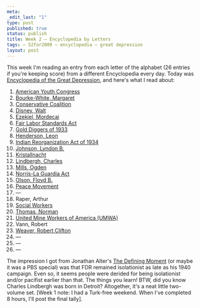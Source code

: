 ```yaml
--- 
meta: 
_edit_last: "1" 
type: post 
published: true 
status: publish 
title: Week 2 — Encyclopedia by Letters 
tags: — 52for2009 — encyclopedia — great depression 
layout: post 
--- 
```


This week I'm reading an entry from each letter of the alphabet (26 entries if you're keeping score) from a different Encyclopedia every day. Today was [Encyclopedia of the Great Depression](http://www.worldcat.org/oclc/52203085?tab=details#tabs), and here's what I read about: 

  1. [American Youth Congress](http://en.wikipedia.org/wiki/American_Youth_Congress)
  2. [Bourke-White, Margaret](http://en.wikipedia.org/wiki/Margaret_Bourke-White)
  3. [Conservative Coalition](http://en.wikipedia.org/wiki/Conservative_Coalition)
  4. [Disney, Walt](http://en.wikipedia.org/wiki/Walt_Disney)
  5. [Ezekiel, Mordecai](http://en.wikipedia.org/wiki/Mordecai_Ezekiel)
  6. [Fair Labor Standards Act](http://en.wikipedia.org/wiki/Fair_Labor_Standards_Act)
  7. [Gold Diggers of 1933](http://en.wikipedia.org/wiki/Gold_Diggers_of_1933)
  8. [Henderson, Leon](http://en.wikipedia.org/wiki/Leon_Henderson)
  9. [Indian Reorganization Act of 1934](http://en.wikipedia.org/wiki/Indian_Reorganization_Act_of_1934)
  10. [Johnson, Lyndon B.](http://en.wikipedia.org/wiki/Lyndon_B_Johnson)
  11. [Kristallnacht](http://en.wikipedia.org/wiki/Kristallnacht)
  12. [Lindbergh, Charles](http://en.wikipedia.org/wiki/Charles_Lindbergh)
  13. [Mills, Ogden](http://en.wikipedia.org/wiki/Ogden_Mills)
  14. [Norris-La Guardia Act](http://en.wikipedia.org/wiki/Norris-La_Guardia_Act)
  15. [Olson, Floyd B.](http://en.wikipedia.org/wiki/Floyd_B._Olson)
  16. [Peace Movement](http://en.wikipedia.org/wiki/Peace_Movement#The_1930s:_The_Rise_of_the_Peace_Movement_from_World_War_I)
  17. —
  18. Raper, Arthur
  19. [Social Workers](http://en.wikipedia.org/wiki/History_of_social_work)
  20. [Thomas, Norman](http://en.wikipedia.org/wiki/Norman_Thomas)
  21. [United Mine Workers of America (UMWA)](http://en.wikipedia.org/wiki/United_Mine_Workers)
  22. Vann, Robert
  23. [Weaver, Robert Clifton](http://en.wikipedia.org/wiki/Robert_Clifton_Weaver)
  24. —
  25. —
  26. —

The impression I got from Jonathan Alter's [The Defining Moment](http://www.worldcat.org/oclc/63680088?tab=details#tabs) (or maybe it was a PBS special) was that FDR remained isolationist as late as his 1940 campaign. Even so, it seems people were derided for being isolationist and/or pacifist earlier than that. The things you learn! BTW, did you know Charles Lindbergh was born in Detroit? Altogether, it's a neat little two-volume set. [Week 1 note: I had a Turk-free weekend. When I've completed 8 hours, I'll post the final tally].